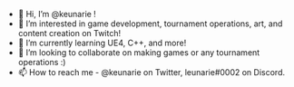- 👋 Hi, I’m @keunarie !
- 👀 I’m interested in game development, tournament operations, art, and content creation on Twitch!
- 🌱 I’m currently learning UE4, C++, and more!
- 💞️ I’m looking to collaborate on making games or any tournament operations :)
- 📫 How to reach me - @keunarie on Twitter, leunarie#0002 on Discord.

<!---
keunarie/keunarie is a ✨ special ✨ repository because its `README.md` (this file) appears on your GitHub profile.
You can click the Preview link to take a look at your changes.
--->
